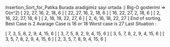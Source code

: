 Insertion_Sort_for_Patika
Burada aradigimiz sayi ortada :)
Big-O gosterimi => O(n^2)
[ 22, 27, 16, 2, 18, 6 ]
[ 22, 27, 16, 2, 18, 6 ]
[ 16, 22, 27, 2, 18, 6 ]
[ 2, 16, 22, 27, 18, 6 ]
[ 2, 16, 18, 22, 27, 6 ]
[ 2, 6, 16, 18, 22, 27 ]
End of sorting, Best Case is 2
Avarage Case is 16 or 18
Worst case is 27
Last Situation :

[
  7, 3,  5, 8, 2,
  9, 4, 15, 6
]
[
  3, 7,  5, 8, 2,
  9, 4, 15, 6
]
[
  3, 5,  7, 8, 2,
  9, 4, 15, 6
]
[
  3, 5,  7, 8, 2,
  9, 4, 15, 6
]
[
  2, 3,  5, 7, 8,
  9, 4, 15, 6
]
